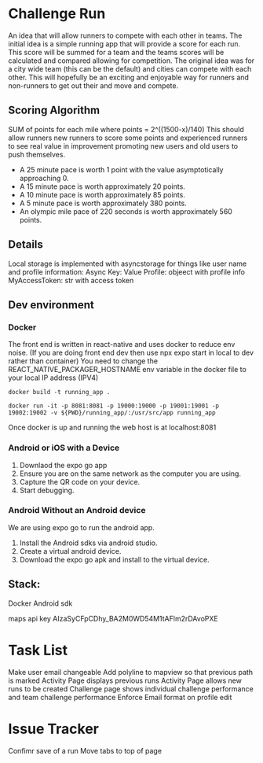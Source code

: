 # Challenge Run
An idea that will allow runners to compete with each other in teams. The initial idea is a simple running app that will provide a score for each run. This score will be summed for a team and the teams scores will be calculated and compared allowing for competition. The original idea was for a city wide team (this can be the default) and cities can compete with each other. This will hopefully be an exciting and enjoyable way for runners and non-runners to get out their and move and compete. 

## Scoring Algorithm
SUM of points for each mile where points = 2^((1500-x)/140)
This should allow runners new runners to score some points and experienced runners to see real value in improvement promoting new users and old users to push themselves.
* A 25 minute pace is worth 1 point with the value asymptotically approaching 0.
* A 15 minute pace is worth approximately 20 points.
* A 10 minute pace is worth approximately 85 points.
* A 5 minute pace is worth approximately 380 points.
* An olympic mile pace of 220 seconds is worth approximately 560 points.


## Details
Local storage is implemented with asyncstorage for things like user name and profile information:
Async Key: Value
Profile: objeect with profile info
MyAccessToken: str with access token


## Dev environment
### Docker
The front end is written in react-native and uses docker to reduce env noise. (If you are doing front end dev then use npx expo start in local to dev rather than container)
You need to change the REACT_NATIVE_PACKAGER_HOSTNAME env variable in the docker file to your local IP address (IPV4)
```
docker build -t running_app .
```
```
docker run -it -p 8081:8081 -p 19000:19000 -p 19001:19001 -p 19002:19002 -v ${PWD}/running_app/:/usr/src/app running_app
```

Once docker is up and running the web host is at localhost:8081

### Android or iOS with a Device
1. Downlaod the expo go app
2. Ensure you are on the same network as the computer you are using.
3. Capture the QR code on your device.
4. Start debugging.
### Android Without an Android device
We are using expo go to run the android app. 
1. Install the Android sdks via android studio.
2. Create a virtual android device. 
3. Download the expo go apk and install to the virtual device.

## Stack:
Docker
Android sdk


maps api key AIzaSyCFpCDhy_BA2M0WD54M1tAFlm2rDAvoPXE


# Task List
Make user email changeable
Add polyline to mapview so that previous path is marked
Activity Page displays previous runs
Activity Page allows new runs to be created
Challenge page shows individual challenge performance and team challenge performance
Enforce Email format on profile edit
# Issue Tracker
Confimr save of a run
Move tabs to top of page
